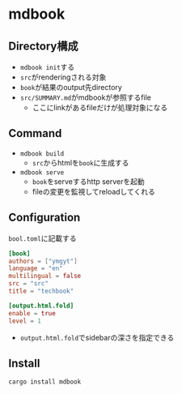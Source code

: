# mdbook

## Directory構成

* `mdbook init`する
* `src`がrenderingされる対象
* `book`が結果のoutput先directory
* `src/SUMMARY.md`がmdbookが参照するfile
  * ここにlinkがあるfileだけが処理対象になる

## Command

* `mdbook build`
  * `src`からhtmlを`book`に生成する
* `mdbook serve` 
  * `book`をserveするhttp serverを起動
  * fileの変更を監視してreloadしてくれる

## Configuration

`bool.toml`に記載する

```toml
[book]
authors = ["ymgyt"]
language = "en"
multilingual = false
src = "src"
title = "techbook"

[output.html.fold]
enable = true
level = 1
```

* `output.html.fold`でsidebarの深さを指定できる

## Install

`cargo install mdbook`

